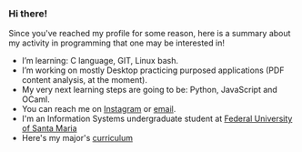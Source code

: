 ### Hi there! 

Since you've reached my profile for some reason, here is a summary about my activity in programming that one may be interested in!

-  I’m learning: C language, GIT, Linux bash.
-  I’m working on mostly Desktop practicing purposed applications (PDF content analysis, at the moment).
-  My very next learning steps are going to be: Python, JavaScript and OCaml.
-  You can reach me on [Instagram](https://www.instagram.com/inaciocbuemo/) or [email](mailto:inaciocbdev@gmail.com).
-  I'm an Information Systems undergraduate student at [Federal University of Santa Maria](https://www.ufsm.br/) 
-  Here's my major's [curriculum](https://www.ufsm.br/cursos/graduacao/santa-maria/sistemas-de-informacao/informacoes-do-curriculo)

